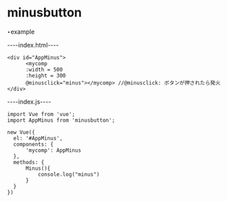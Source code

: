 # minusbutton
‣example

----index.html----
````
<div id="AppMinus">
      <mycomp
      :width = 500
      :height = 300
      @minusclick="minus"></mycomp> //@minusclick: ボタンが押されたら発火
</div>
  ````
  
  ----index.js----
  ````
import Vue from 'vue';
import AppMinus from 'minusbutton';

new Vue({
    el: '#AppMinus',
    components: {
        'mycomp': AppMinus
    },
    methods: {
        Minus(){
            console.log("minus")
        }
    }
})
````
